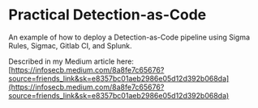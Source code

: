 # Practical Detection-as-Code 
An example of how to deploy a Detection-as-Code pipeline using Sigma Rules, Sigmac, Gitlab CI, and Splunk.

Described in my Medium article here: 
[https://infosecb.medium.com/8a8fe7c65676?source=friends_link&sk=e8357bc01aeb2986e05d12d392b068da](https://infosecb.medium.com/8a8fe7c65676?source=friends_link&sk=e8357bc01aeb2986e05d12d392b068da)


